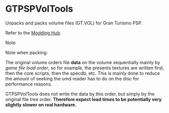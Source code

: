 # GTPSPVolTools

Unpacks and packs volume files (GT.VOL) for Gran Turismo PSP.

Refer to the [Modding Hub](https://nenkai.github.io/gt-modding-hub/psp/getting_started/).

> [!NOTE]
> Note when packing:
> 
> The original volume orders file **data** on the volume sequentially mainly by *game file load order*, so for example, the presents textures are written first, then the core scripts, then the specdb, etc. This is mainly done to reduce the amount of seeking the umd reader has to do on the disc for performance reasons.
> 
> GTPSPVolTools does not write the data by this order, but simply by the original file tree order. **Therefore expect load times to be potentially very slightly slower on real hardware.**
